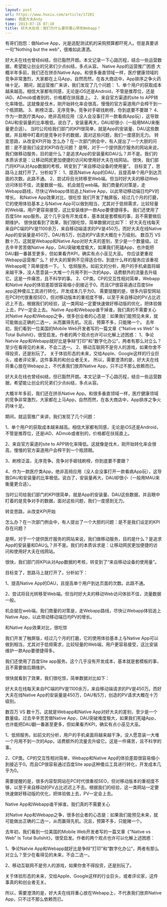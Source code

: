 ```yaml
---
layout: post
url: https://www.huxiu.com/article/17281
name: 我是大夫Andy
time: 2013-07-16 07:10
title: 好大夫在线：我们为什么要将重心转到Webapp？
---
```

有哥们抱怨：做Native App，光是适配测试机的采购预算都吓死人。但是真要讲一句“Nothing but the web”，很难如此潇洒。

好大夫在线也曾经纠结，但已豁然开朗。本文记录一下心路历程，结合一些运营数据，希望能让创业的兄弟们少点纠结，多点从容。 Native App的运营推广困惑 大概半年多前，我们还在拼杀Native App。和很多垂直领域一样，医疗健康领域的竞争非常激烈，大家都在上马App，自然而然，在各大商店中，App排序之争火药味十足。 期间，就运营推广来讲，我们发现了几个问题： 1、单个用户的获取成本越来越高。相信大家都有同感，无论是iOS还是Android，不管是推荐位，还是iAD、ADmob或者别的，价格都在扶摇直上。 2、来自官方渠道的site to APP转化率降低。这就像是伐木，刚开始转化率会很高，慢慢的官方渠道用户会榨干到一个瓶颈期。 3、刷榜泛滥，无序竞争。竞争对手砸钱刷榜，你到底要不要跟？ 4、作为一款医疗类App，绝非高频应用（没人会没事打开一款看病App玩），这导致DAU和安装量的比率极低。说白了，安装量再大，DAU却很小（一般用MAU来衡量更合适）。 当时公司给我们部门的KPI很简单，就是App的安装量、DAU这些数据，并且眼中盯着的是竞争对手的数据，面对这些问题，我们一度感到无力。 转变思路，从改变KPI开始 怎么办？在一次部门例会中，有人提出了一个大胆的问题：是不是我们设定的KPI存在问题？ 是啊，对于一个提供医疗服务的网站来说，我们做移动服务，目的是什么？是追求App的安装量和DAU么？并不是。我们的本质诉求是：让移动网民更加便捷的访问和使用好大夫在线网站。 很快，我们部门将KPI从对App数据的考核，转变到了“来自移动设备的使用量”。 目标变了，思路马上就打开了。分析如下： 1、提高Native App的DAU，且提高单个用户到达页面的次数。此路不通。 2、尝试将目光转移至Web端。但当时好大夫的移动Web访问体验不佳，流量数据一般。 机会就在web端。我们商量的对策是，走Webapp路线，尽快让Webapp体验追上Native App，以此带动移动端日均PV的增长。 和Native App效果对比，很吃惊 我们开发了触屏版，经过几个月的打磨，它的使用体验基本上与Native App可以做到相当，尤其对于低频需求，比较轻量的Web端，用户更容易接受，这比安装维护一款App要便捷得多。 我们还使用了百度Site app服务。这个几乎没有开发成本，基本就是套模板的事，且不需要做后期维护。 很快就看到了效果，我们很吃惊，简单数据对比如下： 好大夫在线每天来自PC端的PV是1100余万，来自移动端请求的PV是450万。而好大夫在线Native App的安装量是450万，DAU有5万，创造的PV请求大概在十万级别。 数百万 VS 数十万。这就是Webapp和Native App对好大夫的差别，至少是一个数量级。过去辛辛苦苦做Native App，DAU突破难度极大，如果我们死磕App，也许能把DAU翻一番甚至更多，但如果看齐KPI，确实有点小巫见大巫。 你应该更重视Webapp运营推广么？ 好大夫的案例不见得适合你。到底什么样的服务应该重视Webapp呢？简单提炼一下。 1、低频服务。如前文的分析，用户的手机桌面将越来越干净，没人愿意装一大堆一个月用不到一次的App，话费额外的流量去升级它。这是一件痛苦，且不科学的事。 2、CP类。CP的交互性相对简单，Webapp和Native App的体验差距很容易缩小到接近于0。而且CP很容易通过百度Site app这种傻瓜工具进行转化，开发成本几乎为0。 需要提醒的是，很多内容型网站在PC时代很重视SEO，但对移动版本的重视度不够，以至于来自移动的PV占比迟迟上不去。根据我们的经验，这一类网站一定要快速做好移动版的优化，把体验做上去，PV一定会上去。 Native App和Webapp谁干掉谁，我们真的不需要关心 对Native App和Webapp之争，很多创业者的心态是：如果我们能预见未来，就可能做出正确的二选一，从而赢得先机。况且，预算不多，只能赌一个。 去年初，我们看到一位美国的Mobile Web开发者写的一篇文章《“Native vs Web” Is Total Bullshit》，很受启发。作者的两个观点也许可以化解上述困惑： 1、争论Natvie App和Webapp就好比是争辩“打印”和“数字化办公”，两者有那么对立么？至少在看得见的未来，不会二选一。 2、移动互联网不是穷人的游戏，如果你舍不得投资，还是别玩了。 关于体验形态的未来，交给Apple、Google这样的行业巨头，或者评论家，这件事真的和创业者无关。 所以，需要澄清的是，好大夫在线将重心放在Webapp上，不代表我们放弃Native App，只不过不那么依赖而已。

好大夫在线也曾经纠结，但已豁然开朗。本文记录一下心路历程，结合一些运营数据，希望能让创业的兄弟们少点纠结，多点从容。

大概半年多前，我们还在拼杀Native App。和很多垂直领域一样，医疗健康领域的竞争非常激烈，大家都在上马App，自然而然，在各大商店中，App排序之争火药味十足。

期间，就运营推广来讲，我们发现了几个问题：

1、单个用户的获取成本越来越高。相信大家都有同感，无论是iOS还是Android，不管是推荐位，还是iAD、ADmob或者别的，价格都在扶摇直上。

2、来自官方渠道的site to APP转化率降低。这就像是伐木，刚开始转化率会很高，慢慢的官方渠道用户会榨干到一个瓶颈期。

3、刷榜泛滥，无序竞争。竞争对手砸钱刷榜，你到底要不要跟？

4、作为一款医疗类App，绝非高频应用（没人会没事打开一款看病App玩），这导致DAU和安装量的比率极低。说白了，安装量再大，DAU却很小（一般用MAU来衡量更合适）。

当时公司给我们部门的KPI很简单，就是App的安装量、DAU这些数据，并且眼中盯着的是竞争对手的数据，面对这些问题，我们一度感到无力。

转变思路，从改变KPI开始

怎么办？在一次部门例会中，有人提出了一个大胆的问题：是不是我们设定的KPI存在问题？

是啊，对于一个提供医疗服务的网站来说，我们做移动服务，目的是什么？是追求App的安装量和DAU么？并不是。我们的本质诉求是：让移动网民更加便捷的访问和使用好大夫在线网站。

很快，我们部门将KPI从对App数据的考核，转变到了“来自移动设备的使用量”。

目标变了，思路马上就打开了。分析如下：

1、提高Native App的DAU，且提高单个用户到达页面的次数。此路不通。

2、尝试将目光转移至Web端。但当时好大夫的移动Web访问体验不佳，流量数据一般。

机会就在web端。我们商量的对策是，走Webapp路线，尽快让Webapp体验追上Native App，以此带动移动端日均PV的增长。

和Native App效果对比，很吃惊

我们开发了触屏版，经过几个月的打磨，它的使用体验基本上与Native App可以做到相当，尤其对于低频需求，比较轻量的Web端，用户更容易接受，这比安装维护一款App要便捷得多。

我们还使用了百度Site app服务。这个几乎没有开发成本，基本就是套模板的事，且不需要做后期维护。

很快就看到了效果，我们很吃惊，简单数据对比如下：

好大夫在线每天来自PC端的PV是1100余万，来自移动端请求的PV是450万。而好大夫在线Native App的安装量是450万，DAU有5万，创造的PV请求大概在十万级别。

数百万 VS 数十万。这就是Webapp和Native App对好大夫的差别，至少是一个数量级。过去辛辛苦苦做Native App，DAU突破难度极大，如果我们死磕App，也许能把DAU翻一番甚至更多，但如果看齐KPI，确实有点小巫见大巫。

1、低频服务。如前文的分析，用户的手机桌面将越来越干净，没人愿意装一大堆一个月用不到一次的App，话费额外的流量去升级它。这是一件痛苦，且不科学的事。

2、CP类。CP的交互性相对简单，Webapp和Native App的体验差距很容易缩小到接近于0。而且CP很容易通过百度Site app这种傻瓜工具进行转化，开发成本几乎为0。

需要提醒的是，很多内容型网站在PC时代很重视SEO，但对移动版本的重视度不够，以至于来自移动的PV占比迟迟上不去。根据我们的经验，这一类网站一定要快速做好移动版的优化，把体验做上去，PV一定会上去。

Native App和Webapp谁干掉谁，我们真的不需要关心

对Native App和Webapp之争，很多创业者的心态是：如果我们能预见未来，就可能做出正确的二选一，从而赢得先机。况且，预算不多，只能赌一个。

去年初，我们看到一位美国的Mobile Web开发者写的一篇文章《“Native vs Web” Is Total Bullshit》，很受启发。作者的两个观点也许可以化解上述困惑：

1、争论Natvie App和Webapp就好比是争辩“打印”和“数字化办公”，两者有那么对立么？至少在看得见的未来，不会二选一。

2、移动互联网不是穷人的游戏，如果你舍不得投资，还是别玩了。

关于体验形态的未来，交给Apple、Google这样的行业巨头，或者评论家，这件事真的和创业者无关。

所以，需要澄清的是，好大夫在线将重心放在Webapp上，不代表我们放弃Native App，只不过不那么依赖而已。

